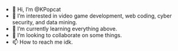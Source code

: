 - 👋 Hi, I’m @KPopcat
- 👀 I’m interested in video game development, web coding, cyber security, and data mining.
- 🌱 I’m currently learning everything above.
- 💞️ I’m looking to collaborate on some things.
- 📫 How to reach me idk.

<!---
KPopcat/KPopcat is a ✨ special ✨ repository because its `README.md` (this file) appears on your GitHub profile.
You can click the Preview link to take a look at your changes.
--->
